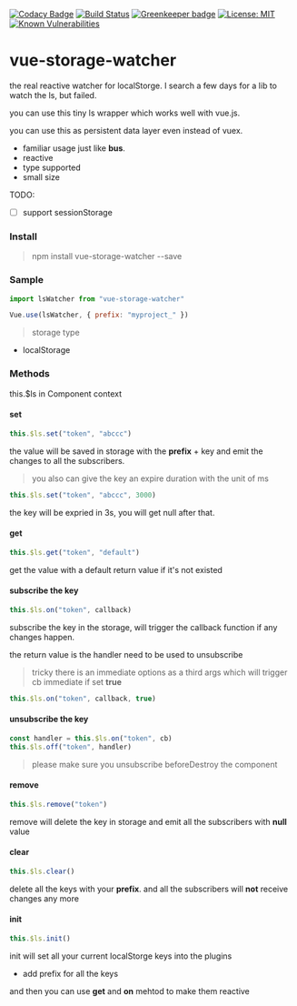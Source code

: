 [![Codacy Badge](https://api.codacy.com/project/badge/Grade/3b39774059a445f19dcccc5d5ba01a23)](https://app.codacy.com/app/dreambo8563/vue-storage-watcher?utm_source=github.com&utm_medium=referral&utm_content=dreambo8563/vue-storage-watcher&utm_campaign=Badge_Grade_Dashboard)
[![Build Status](https://travis-ci.com/dreambo8563/vue-storage-watcher.svg?branch=master)](https://travis-ci.com/dreambo8563/vue-storage-watcher) [![Greenkeeper badge](https://badges.greenkeeper.io/dreambo8563/vue-storage-watcher.svg)](https://greenkeeper.io/)
[![License: MIT](https://img.shields.io/badge/License-MIT-yellow.svg)](https://opensource.org/licenses/MIT)
[![Known Vulnerabilities](https://snyk.io/test/github/dreambo8563/vue-storage-watcher/badge.svg?targetFile=package.json)](https://snyk.io/test/github/dreambo8563/vue-storage-watcher?targetFile=package.json)

# vue-storage-watcher

the real reactive watcher for localStorge.
I search a few days for a lib to watch the ls, but failed.

you can use this tiny ls wrapper which works well with vue.js.

you can use this as persistent data layer even instead of vuex.

- familiar usage just like **bus**.
- reactive
- type supported
- small size

TODO:

- [ ] support sessionStorage

### Install

> npm install vue-storage-watcher --save

### Sample

```js
import lsWatcher from "vue-storage-watcher"

Vue.use(lsWatcher, { prefix: "myproject_" })
```

> storage type

- localStorage

### Methods

this.\$ls in Component context

#### set

```js
this.$ls.set("token", "abccc")
```

the value will be saved in storage with the **prefix** + key
and emit the changes to all the subscribers.

> you also can give the key an expire duration with the unit of ms

```js
this.$ls.set("token", "abccc", 3000)
```

the key will be expried in 3s, you will get null after that.

#### get

```js
this.$ls.get("token", "default")
```

get the value with a default return value if it's not existed

#### subscribe the key

```js
this.$ls.on("token", callback)
```

subscribe the key in the storage, will trigger the callback function if any changes happen.

the return value is the handler need to be used to unsubscribe

> tricky
> there is an immediate options as a third args which will trigger cb immediate if set **true**

```js
this.$ls.on("token", callback, true)
```

#### unsubscribe the key

```js
const handler = this.$ls.on("token", cb)
this.$ls.off("token", handler)
```

> please make sure you unsubscribe beforeDestroy the component

#### remove

```js
this.$ls.remove("token")
```

remove will delete the key in storage and emit all the subscribers with **null** value

#### clear

```js
this.$ls.clear()
```

delete all the keys with your **prefix**. and all the subscribers will **not** receive changes any more

#### init

```js
this.$ls.init()
```

init will set all your current localStorge keys into the plugins

- add prefix for all the keys

and then you can use **get** and **on** mehtod to make them reactive
